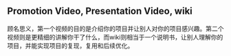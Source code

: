 ## Promotion Video, Presentation Video, wiki
顾名思义，第一个视频的目的是介绍你的项目并让别人对你的项目感兴趣。第二个视频则是更精细的讲解你干了什么，而wiki则相当于一个说明书，让别人理解你的项目，并能实现项目的复现，复用和后续优化。